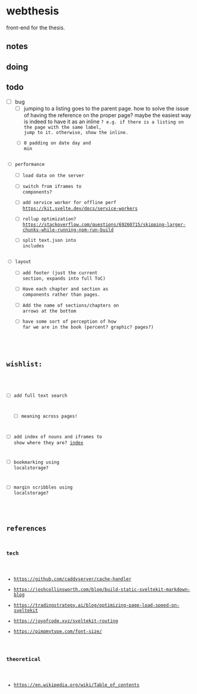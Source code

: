 # webthesis

front-end for the thesis.

## notes

## doing



## todo
- [ ] bug
  - [ ] jumping to a listing goes to the parent page. how to solve the issue of having the reference on the proper page? maybe the easiest way is indeed to have it as an inline <Code/>? e.g. if there is a listing on the page with the same label, jump to it. otherwise, show the inline.
  - [ ] 0 padding on date day and min
- [ ] performance
  - [ ] load data on the server
  - [ ] switch from iframes to components?
  - [ ] add service worker for offline perf https://kit.svelte.dev/docs/service-workers
  - [ ] rollup optimization? https://stackoverflow.com/questions/69260715/skipping-larger-chunks-while-running-npm-run-build
  - [ ] split text.json into includes
- [ ] layout
  - [ ] add footer (just the current section, expands into full ToC)
  - [ ] Have each chapter and section as components rather than pages.
  - [ ] Add the name of sections/chapters on arrows at the bottom
  - [ ] have some sort of perception of how far we are in the book (percent? graphic? pages?)

## wishlist:
  - [ ] add full text search
    - [ ] meaning across pages!
  - [ ] add index of nouns and iframes to show where they are? [index](https://en.wikipedia.org/wiki/Index_(publishing))
  - [ ] bookmarking using localstorage?
  - [ ] margin scribbles using localstorage?



## references

### tech

- https://github.com/caddyserver/cache-handler
- https://joshcollinsworth.com/blog/build-static-sveltekit-markdown-blog
- https://tradingstrategy.ai/blog/optimizing-page-load-speed-on-sveltekit
- https://joyofcode.xyz/sveltekit-routing
- https://pimpmytype.com/font-size/

### theoretical

- https://en.wikipedia.org/wiki/Table_of_contents
